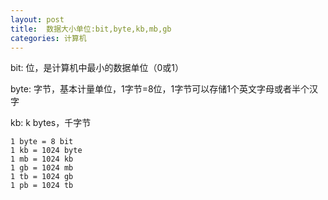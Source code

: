 ```yaml
---
layout: post
title:  数据大小单位:bit,byte,kb,mb,gb
categories: 计算机
---
```


bit: 位，是计算机中最小的数据单位（0或1）

byte: 字节，基本计量单位，1字节=8位，1字节可以存储1个英文字母或者半个汉字

kb: k bytes，千字节

```
1 byte = 8 bit
1 kb = 1024 byte
1 mb = 1024 kb
1 gb = 1024 mb
1 tb = 1024 gb
1 pb = 1024 tb
```
